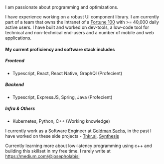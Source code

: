 I am passionate about programming and optimizations.

I have experience working on a robust UI component library. I am currently part of a team that owns the Intranet of a [Fortune 100](https://fortune.com/ranking/fortune500/) with >= 40,000 daily active users. I have built and worked on dev-tools, a low-code tool for technical and non-technical end-users and a number of mobile and web applications.

#### My current proficiency and software stack includes
##### Frontend 
- Typescript, React, React Native, GraphQl (Profecient)
##### Backend
- Typescript, ExpressJS, Spring, Java (Profecient)
##### Infra & Others
- Kubernetes, Python, C++ (Working knowledge)

I currently work as a Software Engineer at [Goldman Sachs](https://www.goldmansachs.com/), in the past I have worked on these side projects - [Tnkr.ai](http://www.tnkr.ai/), [Synthesis](https://synthesisapp.com/)

Currently learning more about low-latency programming using c++ and building this skillset in my free time.
I rarely write at https://medium.com/@josepholabisi
